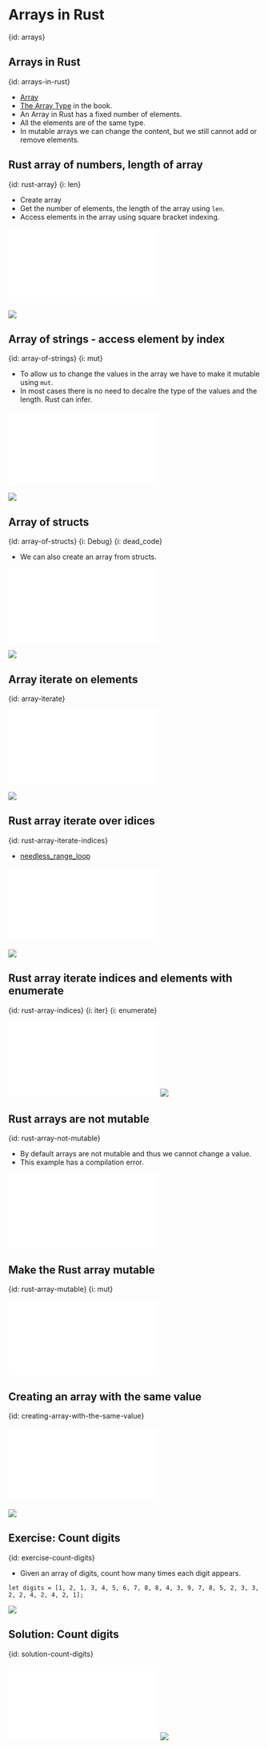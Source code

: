 # Arrays in Rust
{id: arrays}

## Arrays in Rust
{id: arrays-in-rust}

* [Array](https://doc.rust-lang.org/std/primitive.array.html)
* [The Array Type](https://doc.rust-lang.org/book/ch03-02-data-types.html#the-array-type) in the book.
* An Array in Rust has a fixed number of elements.
* All the elements are of the same type.
* In mutable arrays we can change the content, but we still cannot add or remove elements.

## Rust array of numbers, length of array
{id: rust-array}
{i: len}

* Create array
* Get the number of elements, the length of the array using `len`.
* Access elements in the array using square bracket indexing.

![](examples/arrays/numbers/src/main.rs)

![](examples/arrays/numbers/out.out)

## Array of strings - access element by index
{id: array-of-strings}
{i: mut}

* To allow us to change the values in the array we have to make it mutable using `mut`.
* In most cases there is no need to decalre the type of the values and the length.  Rust can infer.

![](examples/arrays/strings/src/main.rs)

![](examples/arrays/strings/out.out)

## Array of structs
{id: array-of-structs}
{i: Debug}
{i: dead_code}

* We can also create an array from structs.

![](examples/arrays/structs/src/main.rs)

![](examples/arrays/structs/out.out)


## Array iterate on elements
{id: array-iterate}

![](examples/arrays/numbers-iterate/src/main.rs)

![](examples/arrays/numbers-iterate/out.out)

## Rust array iterate over idices
{id: rust-array-iterate-indices}

* [needless_range_loop](https://rust-lang.github.io/rust-clippy/master/index.html#needless_range_loop)

![](examples/arrays/iterate-on-index/src/main.rs)

![](examples/arrays/iterate-on-index/out.out)


## Rust array iterate indices and elements with enumerate
{id: rust-array-indices}
{i: iter}
{i: enumerate}

![](examples/arrays/numbers-index/src/main.rs)
![](examples/arrays/numbers-index/out.out)

## Rust arrays are not mutable
{id: rust-array-not-mutable}

* By default arrays are not mutable and thus we cannot change a value.
* This example has a compilation error.

![](examples/arrays/numbers-change/src/main.rs)

## Make the Rust array mutable
{id: rust-array-mutable}
{i: mut}

![](examples/arrays/numbers-mutable/src/main.rs)

## Creating an array with the same value
{id: creating-array-with-the-same-value}

![](examples/arrays/array-of-the-same/src/main.rs)

![](examples/arrays/array-of-the-same/out.out)


## Exercise: Count digits
{id: exercise-count-digits}

* Given an array of digits, count how many times each digit appears.

```
let digits = [1, 2, 1, 3, 4, 5, 6, 7, 8, 8, 4, 3, 9, 7, 8, 5, 2, 3, 3, 2, 2, 4, 2, 4, 2, 1];
```

![](examples/arrays/count-digits/out.out)

## Solution: Count digits
{id: solution-count-digits}


![](examples/arrays/count-digits/src/main.rs)
![](examples/arrays/count-digits/out.out)



